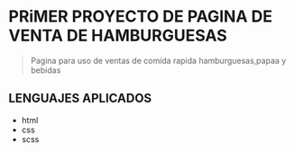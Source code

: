 # PRiMER PROYECTO DE PAGINA DE VENTA DE HAMBURGUESAS 
>Pagina para uso de ventas de comida rapida hamburguesas,papaa y bebidas

## LENGUAJES APLICADOS
- html
- css
- scss
